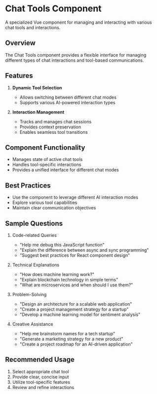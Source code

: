# Chat Tools Component

A specialized Vue component for managing and interacting with various chat tools and interactions.

## Overview

The Chat Tools component provides a flexible interface for managing different types of chat interactions and tool-based communications.

## Features

1. **Dynamic Tool Selection**
   - Allows switching between different chat modes
   - Supports various AI-powered interaction types

2. **Interaction Management**
   - Tracks and manages chat sessions
   - Provides context preservation
   - Enables seamless tool transitions

## Component Functionality

- Manages state of active chat tools
- Handles tool-specific interactions
- Provides a unified interface for different chat modes

## Best Practices

- Use the component to leverage different AI interaction modes
- Explore various tool capabilities
- Maintain clear communication objectives

## Sample Questions

1. Code-related Queries
   - "Help me debug this JavaScript function"
   - "Explain the difference between async and sync programming"
   - "Suggest best practices for React component design"

2. Technical Explanations
   - "How does machine learning work?"
   - "Explain blockchain technology in simple terms"
   - "What are microservices and when should I use them?"

3. Problem-Solving
   - "Design an architecture for a scalable web application"
   - "Create a project management strategy for a startup"
   - "Develop a machine learning model for sentiment analysis"

4. Creative Assistance
   - "Help me brainstorm names for a tech startup"
   - "Generate a marketing strategy for a new product"
   - "Create a project roadmap for an AI-driven application"

## Recommended Usage

1. Select appropriate chat tool
2. Provide clear, concise input
3. Utilize tool-specific features
4. Review and refine interactions
